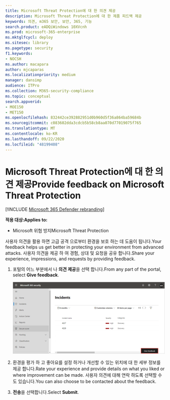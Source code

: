 ```yaml
---
title: Microsoft Threat Protection에 대 한 의견 제공
description: Microsoft Threat Protection에 대 한 제품 피드백 제공
keywords: 의견, m365 보안, 보안, 365, 기능
search.product: eADQiWindows 10XVcnh
ms.prod: microsoft-365-enterprise
ms.mktglfcycl: deploy
ms.sitesec: library
ms.pagetype: security
f1.keywords:
- NOCSH
ms.author: macapara
author: mjcaparas
ms.localizationpriority: medium
manager: dansimp
audience: ITPro
ms.collection: M365-security-compliance
ms.topic: conceptual
search.appverid:
- MOE150
- MET150
ms.openlocfilehash: 832442ce392882951d0b960d5f36a864ba59684b
ms.sourcegitcommit: c083602dda3cdcb5b58cb8aa070d77019075f765
ms.translationtype: MT
ms.contentlocale: ko-KR
ms.lasthandoff: 09/22/2020
ms.locfileid: "48199408"
---
```

# <a name="provide-feedback-on-microsoft-threat-protection"></a><span data-ttu-id="d100c-104">Microsoft Threat Protection에 대 한 의견 제공</span><span class="sxs-lookup"><span data-stu-id="d100c-104">Provide feedback on Microsoft Threat Protection</span></span>

[!INCLUDE [Microsoft 365 Defender rebranding](../includes/microsoft-defender.md)]


<span data-ttu-id="d100c-105">**적용 대상:**</span><span class="sxs-lookup"><span data-stu-id="d100c-105">**Applies to:**</span></span>
- <span data-ttu-id="d100c-106">Microsoft 위협 방지</span><span class="sxs-lookup"><span data-stu-id="d100c-106">Microsoft Threat Protection</span></span>

<span data-ttu-id="d100c-107">사용자 의견을 활용 하면 고급 공격 으로부터 환경을 보호 하는 데 도움이 됩니다.</span><span class="sxs-lookup"><span data-stu-id="d100c-107">Your feedback helps us get better in protecting your environment from advanced attacks.</span></span> <span data-ttu-id="d100c-108">사용자 의견을 제공 하 여 경험, 상대 및 요청을 공유 합니다.</span><span class="sxs-lookup"><span data-stu-id="d100c-108">Share your experience, impressions, and  requests by providing feedback.</span></span>

1. <span data-ttu-id="d100c-109">포털의 어느 부분에서 나 **의견 제공**을 선택 합니다.</span><span class="sxs-lookup"><span data-stu-id="d100c-109">From any part of the portal, select **Give feedback**.</span></span> 

    ![사용자 의견 단추 이미지](../../media/feedback.png)

2. <span data-ttu-id="d100c-111">환경을 평가 하 고 좋아요를 설정 하거나 개선할 수 있는 위치에 대 한 세부 정보를 제공 합니다.</span><span class="sxs-lookup"><span data-stu-id="d100c-111">Rate your experience and provide details on what you liked or where improvement can be made.</span></span> <span data-ttu-id="d100c-112">사용자 의견에 대해 연락 하도록 선택할 수도 있습니다.</span><span class="sxs-lookup"><span data-stu-id="d100c-112">You can also choose to be contacted about the feedback.</span></span> 

3. <span data-ttu-id="d100c-113">**전송**을 선택합니다.</span><span class="sxs-lookup"><span data-stu-id="d100c-113">Select **Submit**.</span></span>

